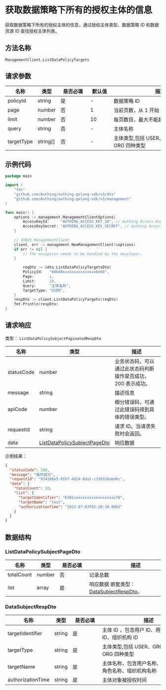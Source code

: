 # 获取数据策略下所有的授权主体的信息

<!--
  警告⚠️：
  不要直接修改该文档，
  https://github.com/Authing/authing-docs-factory
  使用该项目进行生成
-->

<LastUpdated />

获取数据策略下所有的授权主体的信息，通过授权主体类型、数据策略 ID 和数据资源 ID 查找授权主体列表。

## 方法名称

`ManagementClient.ListDataPolicyTargets`

## 请求参数

| 名称 | 类型 | <div style="width:80px">是否必填</div> | <div style="width:60px">默认值</div> | <div style="width:300px">描述</div> | <div style="width:200px">示例值</div> |
| ---- | ---- | ---- | ---- | ---- | ---- |
 | policyId | string  | 是 | - | 数据策略 ID  | `60b49xxxxxxxxxxxxxxx6e68` |
 | page | number  | 否 | 1 | 当前页数，从 1 开始  | `1` |
 | limit | number  | 否 | 10 | 每页数目，最大不能超过 50，默认为 10  | `10` |
 | query | string  | 否 | - | 主体名称  | `示例1` |
 | targetType | string[]  | 否 | - | 主体类型,包括 USER、GROUP、ROLE、ORG 四种类型  | `[0]` |




## 示例代码

```go
package main

import (
	"fmt"
	"github.com/Authing/authing-golang-sdk/v3/dto"
	"github.com/Authing/authing-golang-sdk/v3/management"
)

func main() {
	options := management.ManagementClientOptions{
		AccessKeyId:     "AUTHING_ACCESS_KEY_ID", // Authing Access Key ID
		AccessKeySecret: "AUTHING_ACCESS_KEY_SECRET", // Authing Access Key Secret
	}
	
	// 初始化 ManagementClient
	client, err := management.NewManagementClient(&options)
	if err != nil {
		// The exception needs to be handled by the developer.
	}

		reqDto := &dto.ListDataPolicyTargetsDto{
		PolicyId:   "60b49xxxxxxxxxxxxxxx6e68",
		Page:       1,
		Limit:      10,
		Query:      "主体名称",
		TargetType: "USER",
	}
	respDto := client.ListDataPolicyTargets(reqDto)
	fmt.Println(respDto)
}
```




## 请求响应

类型： `ListDataPolicySubjectPaginatedRespDto`

| 名称 | 类型 | 描述 |
| ---- | ---- | ---- |
| statusCode | number | 业务状态码，可以通过此状态码判断操作是否成功，200 表示成功。 |
| message | string | 描述信息 |
| apiCode | number | 细分错误码，可通过此错误码得到具体的错误类型。 |
| requestId | string | 请求 ID。当请求失败时会返回。 |
| data | <a href="#ListDataPolicySubjectPageDto">ListDataPolicySubjectPageDto</a> | 响应数据 |



示例结果：

```json
{
  "statusCode": 200,
  "message": "操作成功",
  "requestId": "934108e5-9fbf-4d24-8da1-c330328abd6c",
  "data": {
    "totalCount": 20,
    "list": {
      "targetIdentifier": "6301cexxxxxxxxxxxxxxxxx78",
      "targetName": "test",
      "authorizationTime": "2022-07-03T02:20:30.000Z"
    }
  }
}
```

## 数据结构


### <a id="ListDataPolicySubjectPageDto"></a> ListDataPolicySubjectPageDto

| 名称 | 类型 | <div style="width:80px">是否必填</div> | <div style="width:300px">描述</div> | <div style="width:200px">示例值</div> |
| ---- |  ---- | ---- | ---- | ---- |
| totalCount | number | 否 | 记录总数   |  `20` |
| list | array | 是 | 响应数据 嵌套类型：<a href="#DataSubjectRespDto">DataSubjectRespDto</a>。  |  |


### <a id="DataSubjectRespDto"></a> DataSubjectRespDto

| 名称 | 类型 | <div style="width:80px">是否必填</div> | <div style="width:300px">描述</div> | <div style="width:200px">示例值</div> |
| ---- |  ---- | ---- | ---- | ---- |
| targetIdentifier | string | 是 | 主体 ID ，包含用户 ID、用户组 ID、角色 ID、组织机构 ID   |  `6301cexxxxxxxxxxxxxxxxx78` |
| targetType | string | 是 | 主体类型,包括 USER、GROUP、ROLE、ORG 四种类型   | USER |
| targetName | string | 是 | 主体名称，包含用户名称、用户组名称、角色名称、组织机构名称   |  `test` |
| authorizationTime | string | 是 | 主体对象被授权时间   |  `2022-07-03T02:20:30.000Z` |


